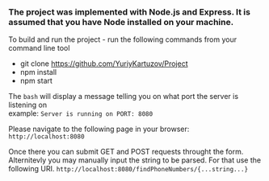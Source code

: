 ### The project was implemented with Node.js and Express. It is assumed that you have Node installed on your machine.

To build and run the project - run the following commands from your command line tool

* git clone https://github.com/YuriyKartuzov/Project
* npm install
* npm start

The `bash` will display a message telling you on what port the server is listening on <br/>
example: ` Server is running on PORT: 8080 `

Please navigate to the following page in your browser: `http://localhost:8080` <br/>

Once there you can submit GET and POST requests throught the form. Alternitevly you may manually input the string to 
be parsed. For that use the following URI. `http://localhost:8080/findPhoneNumbers/{...string...}`
